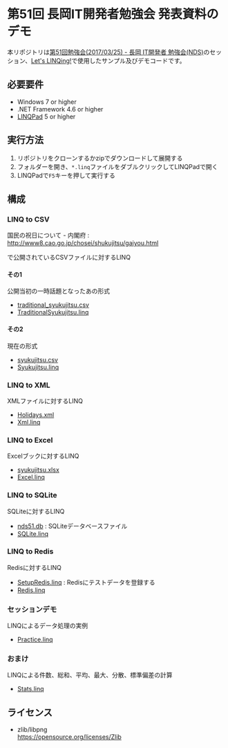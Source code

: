 第51回 長岡IT開発者勉強会 発表資料のデモ
=====

本リポジトリは[第51回勉強会(2017/03/25) - 長岡 IT開発者 勉強会(NDS)](http://nagaoka.techtalk.jp/no51)のセッション、[Let's LINQing!](https://www.slideshare.net/masaru_b_cl/lets-linqing-by-masarubcl-nds51)で使用したサンプル及びデモコードです。

## 必要要件

- Windows 7 or higher
- .NET Framework 4.6 or higher
- [LINQPad](http://www.linqpad.net/) 5 or higher

## 実行方法

1. リポジトリをクローンするかzipでダウンロードして展開する
2. フォルダーを開き、`*.linq`ファイルをダブルクリックしてLINQPadで開く
3. LINQPadで`F5`キーを押して実行する

## 構成

### LINQ to CSV

国民の祝日について - 内閣府 : http://www8.cao.go.jp/chosei/shukujitsu/gaiyou.html

で公開されているCSVファイルに対するLINQ

#### その1

公開当初の一時話題となったあの形式

- [traditional_syukujitsu.csv](syukujitsu.csv)
- [TraditionalSyukujitsu.linq](syukujitsu.linq)

#### その2

現在の形式

- [syukujitsu.csv](syukujitsu.csv)
- [Syukujitsu.linq](syukujitsu.linq)

### LINQ to XML

XMLファイルに対するLINQ

- [Holidays.xml](Holidays.xml)
- [Xml.linq](Xml.linq)

### LINQ to Excel

Excelブックに対するLINQ

- [syukujitsu.xlsx](syukujitsu.xlsx)
- [Excel.linq](Excel.linq)

### LINQ to SQLite

SQLiteに対するLINQ

- [nds51.db](nds51.db) : SQLiteデータベースファイル
- [SQLite.linq](SQLite.linq)

### LINQ to Redis

Redisに対するLINQ

- [SetupRedis.linq](SetupRedis.linq) : Redisにテストデータを登録する
- [Redis.linq](Redis.linq)

### セッションデモ

LINQによるデータ処理の実例

- [Practice.linq](Practice.linq)

### おまけ

LINQによる件数、総和、平均、最大、分散、標準偏差の計算

- [Stats.linq](Stats.linq)

## ライセンス

- zlib/libpng  
  https://opensource.org/licenses/Zlib

